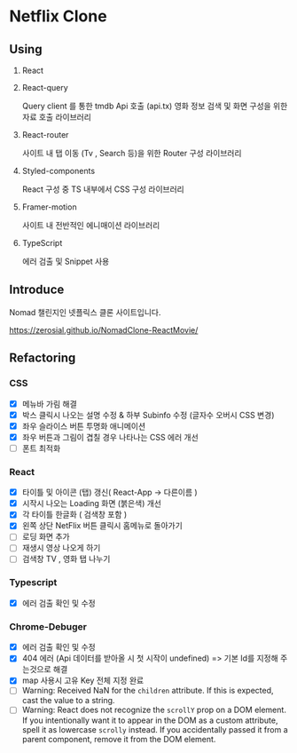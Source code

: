 # Netflix Clone

## Using

1. React

2. React-query

   Query client 를 통한 tmdb Api 호출 (api.tx)
   영화 정보 검색 및 화면 구성을 위한 자료 호출 라이브러리

3. React-router

   사이트 내 탭 이동 (Tv , Search 등)을 위한 Router 구성 라이브러리

4. Styled-components

   React 구성 중 TS 내부에서 CSS 구성 라이브러리

5. Framer-motion

   사이트 내 전반적인 에니매이션 라이브러리

6. TypeScript

   에러 검출 및 Snippet 사용

## Introduce

Nomad 챌린지인 넷플릭스 클론 사이트입니다.

https://zerosial.github.io/NomadClone-ReactMovie/

## Refactoring

### CSS

- [x] 메뉴바 가림 해결
- [x] 박스 클릭시 나오는 설명 수정 & 하부 Subinfo 수정 (글자수 오버시 CSS 변경)
- [x] 좌우 슬라이스 버튼 투명화 애니메이션
- [x] 좌우 버튼과 그림이 겹칠 경우 나타나는 CSS 에러 개선
- [ ] 폰트 최적화

### React

- [x] 타이틀 및 아이콘 (탭) 갱신( React-App -> 다른이름 )
- [x] 시작시 나오는 Loading 화면 (붉은색) 개선
- [x] 각 타이틀 한글화 ( 검색창 포함 )
- [x] 왼쪽 상단 NetFlix 버튼 클릭시 홈메뉴로 돌아가기
- [ ] 로딩 화면 추가
- [ ] 재생시 영상 나오게 하기
- [ ] 검색창 TV , 영화 탭 나누기

### Typescript

- [x] 에러 검출 확인 및 수정

### Chrome-Debuger

- [x] 에러 검출 확인 및 수정
- [x] 404 에러 (Api 데이터를 받아올 시 첫 시작이 undefined) => 기본 Id를 지정해 주는것으로 해결
- [x] map 사용시 고유 Key 전체 지정 완료
- [ ] Warning: Received NaN for the `children` attribute. If this is expected, cast the value to a string.
- [ ] Warning: React does not recognize the `scrollY` prop on a DOM element. If you intentionally want it to appear in the DOM as a custom attribute, spell it as lowercase `scrolly` instead. If you accidentally passed it from a parent component, remove it from the DOM element.
